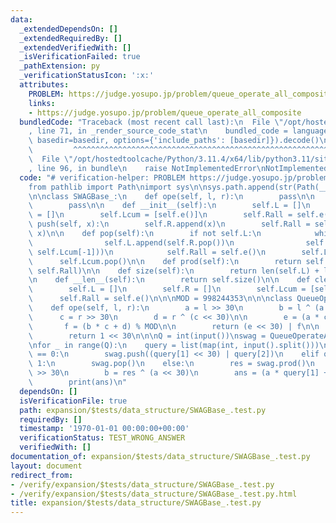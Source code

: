 ```yaml
---
data:
  _extendedDependsOn: []
  _extendedRequiredBy: []
  _extendedVerifiedWith: []
  _isVerificationFailed: true
  _pathExtension: py
  _verificationStatusIcon: ':x:'
  attributes:
    PROBLEM: https://judge.yosupo.jp/problem/queue_operate_all_composite
    links:
    - https://judge.yosupo.jp/problem/queue_operate_all_composite
  bundledCode: "Traceback (most recent call last):\n  File \"/opt/hostedtoolcache/Python/3.11.4/x64/lib/python3.11/site-packages/onlinejudge_verify/documentation/build.py\"\
    , line 71, in _render_source_code_stat\n    bundled_code = language.bundle(stat.path,\
    \ basedir=basedir, options={'include_paths': [basedir]}).decode()\n          \
    \         ^^^^^^^^^^^^^^^^^^^^^^^^^^^^^^^^^^^^^^^^^^^^^^^^^^^^^^^^^^^^^^^^^^^^^^^^^^^^^^^^^\n\
    \  File \"/opt/hostedtoolcache/Python/3.11.4/x64/lib/python3.11/site-packages/onlinejudge_verify/languages/python.py\"\
    , line 96, in bundle\n    raise NotImplementedError\nNotImplementedError\n"
  code: "# verification-helper: PROBLEM https://judge.yosupo.jp/problem/queue_operate_all_composite\n\
    from pathlib import Path\nimport sys\n\nsys.path.append(str(Path(__file__).resolve().parent.parent.parent.parent))\n\
    \n\nclass SWAGBase_:\n    def ope(self, l, r):\n        pass\n\n    def e(self):\n\
    \        pass\n\n    def __init__(self):\n        self.L = []\n        self.R\
    \ = []\n        self.Lcum = [self.e()]\n        self.Rall = self.e()\n\n    def\
    \ push(self, x):\n        self.R.append(x)\n        self.Rall = self.ope(self.Rall,\
    \ x)\n\n    def pop(self):\n        if not self.L:\n            while self.R:\n\
    \                self.L.append(self.R.pop())\n                self.Lcum.append(self.ope(self.L[-1],\
    \ self.Lcum[-1]))\n            self.Rall = self.e()\n        self.L.pop()\n  \
    \      self.Lcum.pop()\n\n    def prod(self):\n        return self.ope(self.Lcum[-1],\
    \ self.Rall)\n\n    def size(self):\n        return len(self.L) + len(self.R)\n\
    \n    def __len__(self):\n        return self.size()\n\n    def clear(self):\n\
    \        self.L = []\n        self.R = []\n        self.Lcum = [self.e()]\n  \
    \      self.Rall = self.e()\n\n\nMOD = 998244353\n\n\nclass QueueOperateAllComposite(SWAGBase_):\n\
    \    def ope(self, l, r):\n        a = l >> 30\n        b = l ^ (a << 30)\n  \
    \      c = r >> 30\n        d = r ^ (c << 30)\n\n        e = (a * c) % MOD\n \
    \       f = (b * c + d) % MOD\n\n        return (e << 30) | f\n\n    def e(self):\n\
    \        return 1 << 30\n\n\nQ = int(input())\nswag = QueueOperateAllComposite()\n\
    \nfor _ in range(Q):\n    query = list(map(int, input().split()))\n    if query[0]\
    \ == 0:\n        swag.push((query[1] << 30) | query[2])\n    elif query[0] ==\
    \ 1:\n        swag.pop()\n    else:\n        res = swag.prod()\n        a = res\
    \ >> 30\n        b = res ^ (a << 30)\n        ans = (a * query[1] + b) % MOD\n\
    \        print(ans)\n"
  dependsOn: []
  isVerificationFile: true
  path: expansion/$tests/data_structure/SWAGBase_.test.py
  requiredBy: []
  timestamp: '1970-01-01 00:00:00+00:00'
  verificationStatus: TEST_WRONG_ANSWER
  verifiedWith: []
documentation_of: expansion/$tests/data_structure/SWAGBase_.test.py
layout: document
redirect_from:
- /verify/expansion/$tests/data_structure/SWAGBase_.test.py
- /verify/expansion/$tests/data_structure/SWAGBase_.test.py.html
title: expansion/$tests/data_structure/SWAGBase_.test.py
---
```

